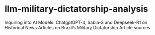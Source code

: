 # llm-military-dictatorship-analysis
Inquiring into AI Models: ChatgptGPT-4, Sabiá-3 and Deepseek-R1 on Historical News Articles on Brazil’s Military Dictatorship Article sources
